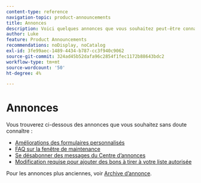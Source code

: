 ```yaml
---
content-type: reference
navigation-topic: product-announcements
title: Annonces
description: Voici quelques annonces que vous souhaitez peut-être connaître.
author: Luke
feature: Product Announcements
recommendations: noDisplay, noCatalog
exl-id: 3fe99aec-1489-4434-b787-cc3f940c9062
source-git-commit: 324ad45b52dafa96c2854f1fec1172b88643bdc2
workflow-type: tm+mt
source-wordcount: '50'
ht-degree: 4%

---
```


# Annonces

Vous trouverez ci-dessous des annonces que vous souhaitez sans doute connaître :

* [Améliorations des formulaires personnalisés](../../product-announcements/announcements/custom-form-enhancements.md)
* [FAQ sur la fenêtre de maintenance](../../product-announcements/announcements/maintenance-window-faq.md)
* [Se désabonner des messages du Centre d’annonces](unsubscribe-from-ac-messages.md)
* [Modification requise pour ajouter des bons à tirer à votre liste autorisée](proofhq-domain-change-workfront.md)



Pour les annonces plus anciennes, voir [Archive d’annonce](announcement-archive/announcement-archive.md).
